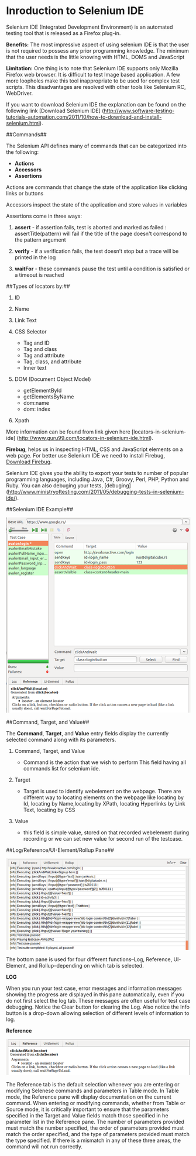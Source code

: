 # Inroduction to Selenium IDE


Selenium IDE (Integrated Development Environment) is an automated testing tool that is released as a Firefox plug-in.

**Benefits:** The most impressive aspect of using selenium IDE is that the user is not required to possess any prior programming knowledge. The minimum that the user needs is the little knowing with HTML, DOMS and JavaScript

**Limitation:** One thing is to note that Selenium IDE supports only Mozilla Firefox web browser. It is difficult to test Image based application. A few more loopholes make this tool inappropriate to be used for complex test scripts. This disadvantages are resolved with other tools like Selenium RC, WebDriver.

If you want to download Selenium IDE  the explanation can be found on the following link [Download Selenium IDE]
(http://www.software-testing-tutorials-automation.com/2011/10/how-to-download-and-install-selenium.html).


##Commands##


The Selenium API defines many of commands that can be categorized into the following:
- **Actions**
- **Accessors**
- **Assertions**

Actions are commands that change the state of the application like clicking links or buttons

Accessors inspect the state of the application and store values in variables

Assertions come in three ways:

1. **assert** - if assertion fails, test is aborted and marked as failed : assertTitle(pattern) will fail if the title of the page doesn't
correspond to the pattern argument

2. **verify** - if a verification fails, the test doesn’t stop but a trace will be printed in the log

3. **waitFor** - these commands pause the test until a condition is satisfied or a
timeout is reached


##Types of locators by:##

1. ID

2. Name

3. Link Text

4. CSS Selector
    * Tag and ID
    * Tag and class
    * Tag and attribute
    * Tag, class, and attribute
    * Inner text

5. DOM (Document Object Model)
    * getElementById
    * getElementsByName
    * dom:name
    * dom: index
6. Xpath

More information can be found from link given here [locators-in-selenium-ide] (http://www.guru99.com/locators-in-selenium-ide.html).

**Firebug**, helps us in inspecting HTML, CSS and JavaScript elements on a web page. For better use Selenium IDE we need to install Firebug, [Download Firebug](https://getfirebug.com/downloads).

Selenium IDE gives you the ability to export your tests to number of popular programming languages, including Java, C#,
Groovy, Perl, PHP, Python and Ruby.
You can also debuging your tests, [debuging] (http://www.ministryoftesting.com/2011/05/debugging-tests-in-selenium-ide/).










##Selenium IDE Example##

![Selenium IDE Example](https://raw.githubusercontent.com/digital-cube/edu/master/Selenium/2016-11-8-selenium/seleniumide.png)

##Command, Target, and Value##

The **Command**, **Target**, and **Value** entry fields display the currently selected command along with its parameters.

1. Command, Target, and Value
	* Command is the action that we wish to perform This field having all commands list for selenium ide.

2. Target
	* Target is used to identify webelement on the webpage.
	 There are different way to locating elements on the webpage like locating by Id, locating by Name,locating by XPath,
	  locating Hyperlinks by Link Text, locating by CSS

3. Value
	* this field is simple value, stored on that recorded webelement during recording or we can set new value for second run of the testcase.



##Log/Reference/UI-Element/Rollup Pane##

![Selenium IDE Example](https://raw.githubusercontent.com/digital-cube/edu/master/Selenium/2016-11-8-selenium/seleniumide2.png)


The bottom pane is used for four different functions–Log, Reference, UI-Element, and Rollup–depending on which tab is selected.

**LOG**

When you run your test case, error messages and information messages showing the progress are displayed in this pane automatically,
even if you do not first select the log tab. These messages are often useful for test case debugging. Notice the Clear button for clearing the Log.
Also notice the Info button is a drop-down allowing selection of different levels of information to log.



**Reference**

![Selenium IDE Example](https://raw.githubusercontent.com/digital-cube/edu/master/Selenium/2016-11-8-selenium/seleniumide1.png)

The Reference tab is the default selection whenever you are entering or modifying Selenese commands and parameters in Table mode.
In Table mode, the Reference pane will display documentation on the current command.
When entering or modifying commands, whether from Table or Source mode, it is critically important to ensure that the parameters specified in the
Target and Value fields match those specified in he parameter list in the Reference pane. The number of parameters provided must match the number
specified, the order of parameters provided must match the order specified, and the type of parameters provided must match the type specified.
If there is a mismatch in any of these three areas, the command will not run correctly.































